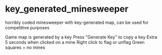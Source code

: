 # key_generated_minesweeper
horribly coded minesweeper with key-generated map, can be used for competitive purposes

Game map is generated by a key
Press "Generate Key" to copy a key
Extra 5 seconds when clicked on a mine
Right click to flag or unflag
Green squares = no mines
